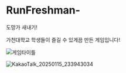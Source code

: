 # RunFreshman-
도망가 새내기!


가천대학교 학생들이 즐길 수 있게끔 만든 게임입니다!


![게임타이틀](https://github.com/user-attachments/assets/37484030-3d2d-416d-a966-9c6709822950)






![KakaoTalk_20250115_233943034](https://github.com/user-attachments/assets/3c3e213f-a176-41b1-80e8-cd778803d415)
